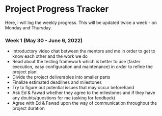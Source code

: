 # Project Progress Tracker 

Here, I will log the weekly progress. This will be updated twice a week - on Monday and Thursday.  

### Week 1 (May 30 - June 6, 2022)  

- Introductory video chat between the mentors and me in order to get to know each other and the work we do
- Read about the testing framework which is better to use (faster execution, easy configuration and maintenance) in order to refine the project plan
- Divide the project deliverables into smaller parts
- Finalize estimated deadlines and milestones
- Try to figure out potential issues that may occur beforehand
- Ask Ed & Fawad whether they agree to the milestones and if they have any doubts/questions for me (asking for feedback)
- Agree with Ed & Fawad upon the way of communication throughout the project duration
